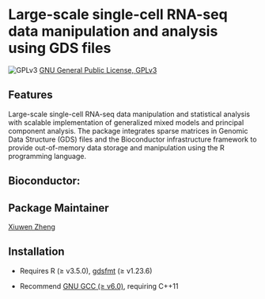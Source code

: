 Large-scale single-cell RNA-seq data manipulation and analysis using GDS files
====

![GPLv3](http://www.gnu.org/graphics/gplv3-88x31.png)
[GNU General Public License, GPLv3](http://www.gnu.org/copyleft/gpl.html)


## Features

Large-scale single-cell RNA-seq data manipulation and statistical analysis with scalable implementation of generalized mixed models and principal component analysis. The package integrates sparse matrices in Genomic Data Structure (GDS) files and the Bioconductor infrastructure framework to provide out-of-memory data storage and manipulation using the R programming language.


## Bioconductor:




## Package Maintainer

[Xiuwen Zheng](xiuwen.zheng@abbvie.com)


## Installation

* Requires R (≥ v3.5.0), [gdsfmt](http://www.bioconductor.org/packages/gdsfmt) (≥ v1.23.6)

* Recommend [GNU GCC (≥ v6.0)](https://gcc.gnu.org), requiring C++11
